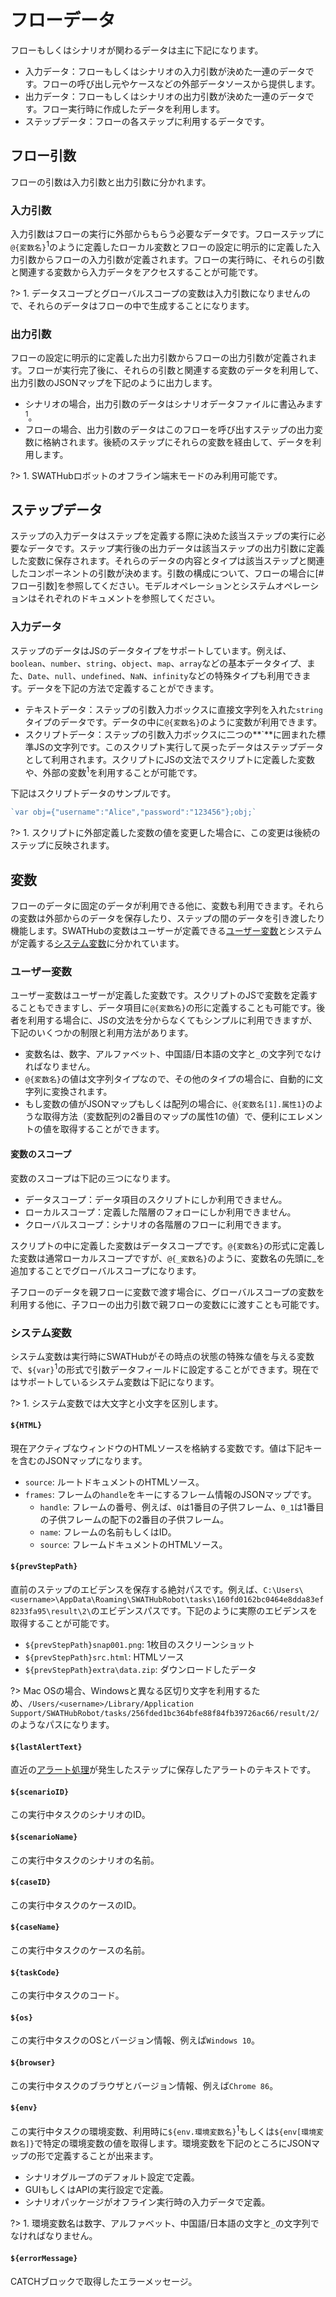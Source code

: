 フローデータ
===

フローもしくはシナリオが関わるデータは主に下記になります。

* 入力データ：フローもしくはシナリオの入力引数が決めた一連のデータです。フローの呼び出し元やケースなどの外部データソースから提供します。
* 出力データ：フローもしくはシナリオの出力引数が決めた一連のデータです。フロー実行時に作成したデータを利用します。
* ステップデータ：フローの各ステップに利用するデータです。

フロー引数
---

フローの引数は入力引数と出力引数に分かれます。

### 入力引数

入力引数はフローの実行に外部からもらう必要なデータです。フローステップに`@{変数名}`<sup>1</sup>のように定義したローカル変数とフローの設定に明示的に定義した入力引数からフローの入力引数が定義されます。フローの実行時に、それらの引数と関連する変数から入力データをアクセスすることが可能です。

?> 1. データスコープとグローバルスコープの変数は入力引数になりませんので、それらのデータはフローの中で生成することになります。

### 出力引数

フローの設定に明示的に定義した出力引数からフローの出力引数が定義されます。フローが実行完了後に、それらの引数と関連する変数のデータを利用して、出力引数のJSONマップを下記のように出力します。

* シナリオの場合，出力引数のデータはシナリオデータファイルに書込みます<sup>1</sup>。
* フローの場合、出力引数のデータはこのフローを呼び出すステップの出力変数に格納されます。後続のステップにそれらの変数を経由して、データを利用します。

?> 1. SWATHubロボットのオフライン端末モードのみ利用可能です。

ステップデータ
---

ステップの入力データはステップを定義する際に決めた該当ステップの実行に必要なデータです。ステップ実行後の出力データは該当ステップの出力引数に定義した変数に保存されます。それらのデータの内容とタイプは該当ステップと関連したコンポーネントの引数が決めます。引数の構成について、フローの場合に[#フロー引数]を参照してください。モデルオペレーションとシステムオペレーションはそれぞれのドキュメントを参照してください。

### 入力データ

ステップのデータはJSのデータタイプをサポートしています。例えば、`boolean`、`number`、`string`、`object`、`map`、`array`などの基本データタイプ、また、`Date`、`null`、`undefined`、`NaN`、`infinity`などの特殊タイプも利用できます。データを下記の方法で定義することができます。

* テキストデータ：ステップの引数入力ボックスに直接文字列を入れた`string`タイプのデータです。データの中に`@{変数名}`のように変数が利用できます。
* スクリプトデータ：ステップの引数入力ボックスに二つの**\`**に囲まれた標準JSの文字列です。このスクリプト実行して戻ったデータはステップデータとして利用されます。スクリプトにJSの文法でスクリプトに定義した変数や、外部の変数<sup>1</sup>を利用することが可能です。

下記はスクリプトデータのサンプルです。
```javascript
`var obj={"username":"Alice","password":"123456"};obj;`
```

?> 1. スクリプトに外部定義した変数の値を変更した場合に、この変更は後続のステップに反映されます。

変数
---

フローのデータに固定のデータが利用できる他に、変数も利用できます。それらの変数は外部からのデータを保存したり、ステップの間のデータを引き渡したり機能します。SWATHubの変数はユーザーが定義できる[ユーザー変数](#ユーザー変数)とシステムが定義する[システム変数](#システム変数)に分かれています。

### ユーザー変数

ユーザー変数はユーザーが定義した変数です。スクリプトのJSで変数を定義することもできますし、データ項目に`@{変数名}`の形に定義することも可能です。後者を利用する場合に、JSの文法を分からなくてもシンプルに利用できますが、下記のいくつかの制限と利用方法があります。

* 変数名は、数字、アルファベット、中国語/日本語の文字と`_`の文字列でなければなりません。
* `@{変数名}`の値は文字列タイプなので、その他のタイプの場合に、自動的に文字列に変換されます。
* もし変数の値がJSONマップもしくは配列の場合に、`@{変数名[1].属性1}`のような取得方法（変数配列の2番目のマップの属性1の値）で、便利にエレメントの値を取得することができます。

#### 変数のスコープ
変数のスコープは下記の三つになります。

* データスコープ：データ項目のスクリプトにしか利用できません。
* ローカルスコープ：定義した階層のフォローにしか利用できません。
* クローバルスコープ：シナリオの各階層のフローに利用できます。

スクリプトの中に定義した変数はデータスコープです。`@{変数名}`の形式に定義した変数は通常ローカルスコープですが、`@{_変数名}`のように、変数名の先頭に_を追加することでグローバルスコープになります。

子フローのデータを親フローに変数で渡す場合に、グローバルスコープの変数を利用する他に、子フローの出力引数で親フローの変数にに渡すことも可能です。

### システム変数

システム変数は実行時にSWATHubがその時点の状態の特殊な値を与える変数で、`${var}`<sup>1</sup>の形式で引数データフィールドに設定することができます。現在ではサポートしているシステム変数は下記になります。

?> 1. システム変数では大文字と小文字を区別します。

#### `${HTML}`

現在アクティブなウィンドウのHTMLソースを格納する変数です。値は下記キーを含むのJSONマップになります。

* `source`: ルートドキュメントのHTMLソース。
* `frames`: フレームの`handle`をキーにするフレーム情報のJSONマップです。
  * `handle`: フレームの番号、例えば、`0`は1番目の子供フレーム、`0_1`は1番目の子供フレームの配下の2番目の子供フレーム。
  * `name`: フレームの名前もしくはID。
  * `source`: フレームドキュメントのHTMLソース。

#### `${prevStepPath}`

直前のステップのエビデンスを保存する絶対パスです。例えば、`C:\Users\<username>\AppData\Roaming\SWATHubRobot\tasks\160fd0162bc0464e8dda83ef8233fa95\result\2\`のエビデンスパスです。下記のように実際のエビデンスを取得することが可能です。

* `${prevStepPath}snap001.png`: 1枚目のスクリーンショット
* `${prevStepPath}src.html`: HTMLソース
* `${prevStepPath}extra\data.zip`: ダウンロードしたデータ

?> Mac OSの場合、Windowsと異なる区切り文字を利用するため、`/Users/<username>/Library/Application Support/SWATHubRobot/tasks/256fded1bc364bfe88f84fb39726ac66/result/2/`のようなパスになります。

#### `${lastAlertText}`

直近の[アラート処理](flow_step_option.md#browseralert)が発生したステップに保存したアラートのテキストです。

#### `${scenarioID}`

この実行中タスクのシナリオのID。

#### `${scenarioName}`

この実行中タスクのシナリオの名前。

#### `${caseID}`

この実行中タスクのケースのID。

#### `${caseName}`

この実行中タスクのケースの名前。

#### `${taskCode}`

この実行中タスクのコード。

#### `${os}`

この実行中タスクのOSとバージョン情報、例えば`Windows 10`。

#### `${browser}`

この実行中タスクのブラウザとバージョン情報、例えば`Chrome 86`。

#### `${env}`

この実行中タスクの環境変数、利用時に`${env.環境変数名}`<sup>1</sup>もしくは`${env[環境変数名]}`で特定の環境変数の値を取得します。環境変数を下記のところにJSONマップの形で定義することが出来ます。

* シナリオグループのデフォルト設定で定義。
* GUIもしくはAPIの実行設定で定義。
* シナリオパッケージがオフライン実行時の入力データで定義。

?> 1. 環境変数名は数字、アルファベット、中国語/日本語の文字と`_`の文字列でなければなりません。

#### `${errorMessage}`

CATCHブロックで取得したエラーメッセージ。
